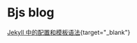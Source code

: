 # Bjs blog 

[Jekyll 中的配置和模板语法](https://gist.github.com/petterobam/557f9b0e172d45a0984e0bdfacece6e4){target="\_blank"}



